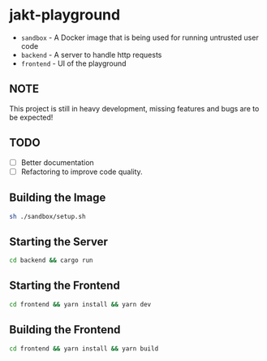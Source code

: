 # jakt-playground

* `sandbox` - A Docker image that is being used for running untrusted user code
* `backend` - A server to handle http requests
* `frontend` - UI of the playground

## NOTE 

This project is still in heavy development, missing features and bugs are to be expected!

## TODO

* [ ] Better documentation
* [ ] Refactoring to improve code quality.

## Building the Image

```sh
sh ./sandbox/setup.sh
```

## Starting the Server

```sh
cd backend && cargo run
```

## Starting the Frontend

```sh
cd frontend && yarn install && yarn dev
```

## Building the Frontend

```sh
cd frontend && yarn install && yarn build
```
